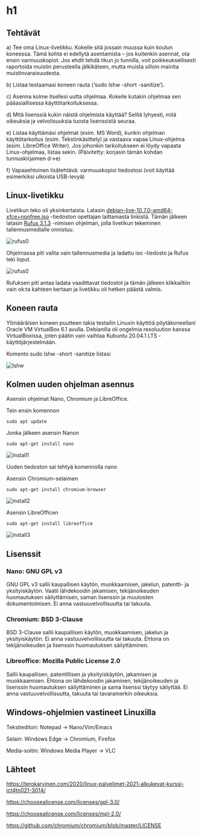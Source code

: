 # h1

## Tehtävät

a) Tee oma Linux-livetikku. Kokeile sitä jossain muussa kuin koulun koneessa. Tämä kohta ei edellytä asentamista – jos kuitenkin asennat, ota ensin varmuuskopiot. Jos ehdit tehdä tikun jo tunnilla, voit poikkeuksellisesti raportoida muistin perusteella jälkikäteen, mutta muista silloin mainita muistinvaraisuudesta.

b) Listaa testaamasi koneen rauta (‘sudo lshw -short -sanitize’).

c) Asenna kolme itsellesi uutta ohjelmaa. Kokeile kutakin ohjelmaa sen pääasiallisessa käyttötarkoituksessa.

d) Mitä lisenssiä kukin näistä ohjelmista käyttää? Selitä lyhyesti, mitä oikeuksia ja velvolisuuksia tuosta lisenssistä seuraa.

e) Listaa käyttämäsi ohjelmat (esim. MS Word), kunkin ohjelman käyttötarkoitus (esim. Tekstinkäsittely) ja vastaava vapaa Linux-ohjelma (esim. LibreOffice Writer). Jos johonkin
tarkoitukseen ei löydy vapaata Linux-ohjelmaa, listaa sekin. (Päivitetty: korjasin tämän kohdan tunnuskirjaimen d->e)

f) Vapaaehtoinen lisätehtävä: varmuuskopioi tiedostosi (voit käyttää esimerkiksi ulkoista USB-levyä)

## Linux-livetikku

Livetikun teko oli yksinkertaista. Latasin [debian-live-10.7.0-amd64-xfce+nonfree.iso](https://cdimage.debian.org/cdimage/unofficial/non-free/cd-including-firmware/current-live/amd64/iso-hybrid/) -tiedoston opettajan laittamasta linkistä. Tämän jälkeen latasin [Rufus 3.1.3](https://rufus.ie/) -nimisen ohjelman, jolla livetikun tekeminen tallennusmedialle onnistuu.

![rufus0](/images/h1/rufus0.PNG)

Ohjelmassa piti valita vain tallennusmedia ja ladattu iso -tiedosto ja Rufus teki loput.

![rufus0](/images/h1/rufus1.PNG)

Rufuksen piti antaa ladata vaadittavat tiedostot ja tämän jälkeen klikkailtiin vain ok:ta kahteen kertaan ja livetikku oli hetken päästä valmis.

## Koneen rauta

Ylimääräisen koneen puutteen takia testailin Linuxin käyttöä pöytäkoneellani Oracle VM VirtualBox 6.1 avulla. Debianilla oli ongelmia resoluution kanssa VirtualBoxissa, joten päätin vain vaihtaa Kubuntu 20.04.1 LTS -käyttöjärjestelmään.

Komento sudo lshw -short -sanitize listasi

![lshw](/images/h1/lshw.png)

## Kolmen uuden ohjelman asennus

Asensin ohjelmat Nano, Chromium ja LibreOffice.

Tein ensin komennon

```
sudo apt update
```

Jonka jälkeen asensin Nanon

```
sudo apt-get install nano
```

![install1](/images/h1/install1.png)

Uuden tiedoston sai tehtyä komennolla nano

Asensin Chromium-selaimen

```
sudo apt-get install chromium-browser
```

![install2](/images/h1/install2.png)

Asensin LibreOfficen

```
sudo apt-get install libreoffice
```

![install3](/images/h1/install3.png)

## Lisenssit

### Nano: GNU GPL v3

GNU GPL v3 sallii kaupallisen käytön, muokkaamisen, jakelun, patentti- ja yksityiskäytön. Vaatii lähdekoodin jakamisen, tekijänoikeuden huomautuksen säilyttämisen, saman lisenssin ja muutosten dokumentoimisen. Ei anna vastuuvelvollisuutta tai takuuta.

### Chromium: BSD 3-Clause

BSD 3-Clause sallii kaupallisen käytön, muokkaamisen, jakelun ja yksityiskäytön. Ei anna vastuuvelvollisuutta tai takuuta. Ehtona on tekijänoikeuden ja lisenssin huomautuksen säilyttäminen.

### Libreoffice: Mozilla Public License 2.0

Sallii kaupallisen, patentillisen ja yksityiskäytön, jakamisen ja muokkaamisen. Ehtona on lähdekoodin jakaminen, tekijänoikeuden ja lisenssin huomautuksen säilyttäminen ja sama lisenssi täytyy säilyttää. Ei anna vastuuvelvollisuutta, takuuta tai tavaramerkin oikeuksia.

## Windows-ohjelmien vastineet Linuxilla

Tekstieditori: Notepad -> Nano/Vim/Emacs

Selain: Windows Edge -> Chromium, Firefox

Media-soitin: Windows Media Player -> VLC

## Lähteet

https://terokarvinen.com/2020/linux-palvelimet-2021-alkukevat-kurssi-ict4tn021-3014/

https://choosealicense.com/licenses/gpl-3.0/

https://choosealicense.com/licenses/mpl-2.0/

https://github.com/chromium/chromium/blob/master/LICENSE
